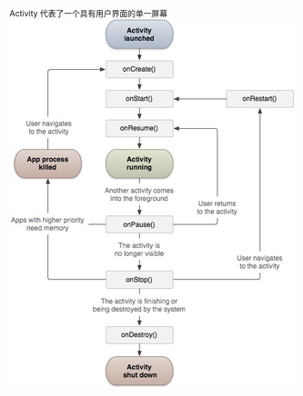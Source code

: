Activity 代表了一个具有用户界面的单一屏幕  
![Activity 生命周期](https://github.com/ZhengyuanHan/CS/blob/main/img/activity%E7%94%9F%E5%91%BD%E5%91%A8%E6%9C%9F.png)
